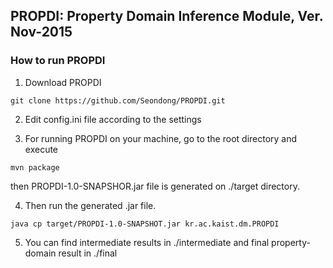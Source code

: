 ## PROPDI: Property Domain Inference Module,  Ver. Nov-2015  

### How to run PROPDI

1. Download PROPDI
```
git clone https://github.com/Seondong/PROPDI.git 
```

2. Edit config.ini file according to the settings

3. For running PROPDI on your machine, go to the root directory and execute
```
mvn package
```
   then PROPDI-1.0-SNAPSHOR.jar file is generated on ./target directory.

4. Then run the generated .jar file.
```
java cp target/PROPDI-1.0-SNAPSHOT.jar kr.ac.kaist.dm.PROPDI
```
5. You can find intermediate results in ./intermediate and final property-domain result in ./final 

